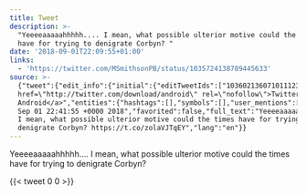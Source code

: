 ```yaml
---
title: Tweet
description: >-
  "Yeeeeaaaaahhhhh.... I mean, what possible ulterior motive could the times
  have for trying to denigrate Corbyn? "
date: '2018-09-01T22:09:55+01:00'
links:
  - 'https://twitter.com/MSmithsonPB/status/1035724138789445633'
source: >-
  {"tweet":{"edit_info":{"initial":{"editTweetIds":["1036021360710111234"],"editableUntil":"2018-09-01T23:41:55.396Z","editsRemaining":"5","isEditEligible":true}},"retweeted":false,"source":"<a
  href=\"http://twitter.com/download/android\" rel=\"nofollow\">Twitter for
  Android</a>","entities":{"hashtags":[],"symbols":[],"user_mentions":[],"urls":[{"url":"https://t.co/zolaVJTqEY","expanded_url":"https://twitter.com/MSmithsonPB/status/1035724138789445633","display_url":"twitter.com/MSmithsonPB/st…","indices":["111","134"]}]},"display_text_range":["0","134"],"favorite_count":"0","id_str":"1036021360710111234","truncated":false,"retweet_count":"0","id":"1036021360710111234","possibly_sensitive":false,"created_at":"Sat
  Sep 01 22:41:55 +0000 2018","favorited":false,"full_text":"Yeeeeaaaaahhhhh....
  I mean, what possible ulterior motive could the times have for trying to
  denigrate Corbyn? https://t.co/zolaVJTqEY","lang":"en"}}
---
```

Yeeeeaaaaahhhhh.... I mean, what possible ulterior motive could the times have for trying to denigrate Corbyn? 
    
{{< tweet 0 0 >}}
    
